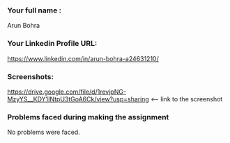 ### Your full name : 
Arun Bohra

### Your Linkedin Profile URL:
https://www.linkedin.com/in/arun-bohra-a24631210/

### Screenshots:
https://drive.google.com/file/d/1revjpNG-MzyYS__KDY1INtpU3tGoA6Ck/view?usp=sharing <-- link to the screenshot

### Problems faced during making the assignment
No problems were faced.
